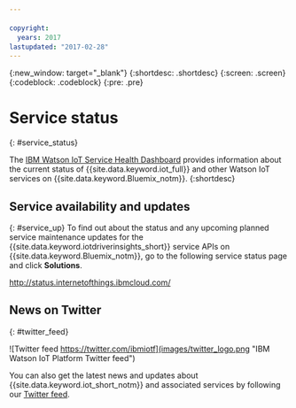 ```yaml
---

copyright:
  years: 2017
lastupdated: "2017-02-28"
---
```


{:new_window: target="_blank"}
{:shortdesc: .shortdesc}
{:screen: .screen}
{:codeblock: .codeblock}
{:pre: .pre}

# Service status
{: #service_status}

The [IBM Watson IoT Service Health Dashboard](https://status.internetofthings.ibmcloud.com) provides information about the current status of {{site.data.keyword.iot_full}} and other Watson IoT services on {{site.data.keyword.Bluemix_notm}}.
{:shortdesc}

## Service availability and updates
{: #service_up}
To find out about the status and any upcoming planned service maintenance updates for the {{site.data.keyword.iotdriverinsights_short}} service APIs on {{site.data.keyword.Bluemix_notm}}, go to the following service status page and click **Solutions**.

http://status.internetofthings.ibmcloud.com/

## News on Twitter
{: #twitter_feed}

![Twitter feed https://twitter.com/ibmiotf](images/twitter_logo.png "IBM Watson IoT Platform Twitter feed")

You can also get the latest news and updates about {{site.data.keyword.iot_short_notm}} and associated services by following our [Twitter feed](https://twitter.com/ibmiotf).
